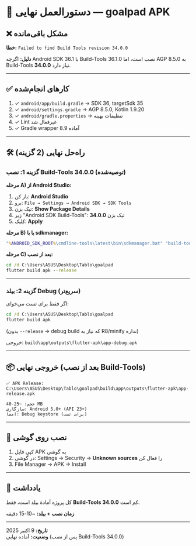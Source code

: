 # 🎯 دستورالعمل نهایی —  goalpad APK

## ❌ مشکل باقی‌مانده

**خطا:** `Failed to find Build Tools revision 34.0.0`

**دلیل:** اگرچه Android SDK 36.1 با Build-Tools 36.1.0 نصب است، اما AGP 8.5.0 به Build-Tools **34.0.0** نیاز دارد.

---

## ✅ کارهای انجام‌شده

1. ✓ `android/app/build.gradle` → SDK 36, targetSdk 35
2. ✓ `android/settings.gradle` → AGP 8.5.0, Kotlin 1.9.20
3. ✓ `android/gradle.properties` → تنظیمات بهینه
4. ✓ Lint غیرفعال شد
5. ✓ Gradle wrapper 8.9 آماده

---

## 🛠️ راه‌حل نهایی (2 گزینه)

### **گزینه 1: نصب Build-Tools 34.0.0 (توصیه‌شده)**

**مرحله A) از Android Studio:**
1. باز کن: **Android Studio**
2. برو: `File → Settings → Android SDK → SDK Tools`
3. تیک بزن: **Show Package Details**
4. زیر "Android SDK Build-Tools": تیک بزن **34.0.0**
5. کلیک: **Apply**

**مرحله B) یا با sdkmanager:**
```cmd
"%ANDROID_SDK_ROOT%\cmdline-tools\latest\bin\sdkmanager.bat" "build-tools;34.0.0"
```

**مرحله C) بعد از نصب:**
```cmd
cd /d C:\Users\ASUS\Desktop\Tablo\goalpad
flutter build apk --release
```

---

### **گزینه 2: بیلد Debug (سریع‌تر)**

اگر فقط برای تست می‌خوای:
```cmd
cd /d C:\Users\ASUS\Desktop\Tablo\goalpad
flutter build apk
```
(بدون `--release` → debug build که نیاز به R8/minify نداره)

خروجی: `build\app\outputs\flutter-apk\app-debug.apk`

---

## 📦 خروجی نهایی (بعد از نصب Build-Tools)

```
✅ APK Release:
C:\Users\ASUS\Desktop\Tablo\goalpad\build\app\outputs\flutter-apk\app-release.apk

حجم: ~25-40 MB
سازگاری: Android 5.0+ (API 23+)
امضا: Debug keystore (برای تست)
```

---

## 🚀 نصب روی گوشی

1. کپی فایل APK به گوشی
2. در گوشی: Settings → Security → **Unknown sources** را فعال کن
3. File Manager → APK → Install

---

## 📝 یادداشت

کل پروژه آمادهٔ بیلد است، فقط **Build-Tools 34.0.0** کم است.

**زمان نصب + بیلد:** ~10-15 دقیقه

---

**تاریخ:** 9 اکتبر 2025  
**وضعیت:** آماده نهایی (پس از نصب Build-Tools 34.0.0)

